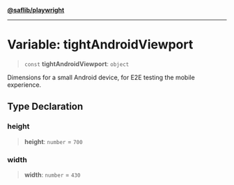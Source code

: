 [**@saflib/playwright**](../../../index.md)

***

# Variable: tightAndroidViewport

> `const` **tightAndroidViewport**: `object`

Dimensions for a small Android device, for E2E testing the mobile experience.

## Type Declaration

### height

> **height**: `number` = `700`

### width

> **width**: `number` = `430`
